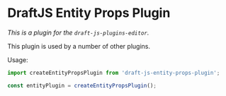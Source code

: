 # DraftJS Entity Props Plugin

*This is a plugin for the `draft-js-plugins-editor`.*

This plugin is used by a number of other plugins.

Usage:

```js
import createEntityPropsPlugin from 'draft-js-entity-props-plugin';

const entityPlugin = createEntityPropsPlugin();
```

